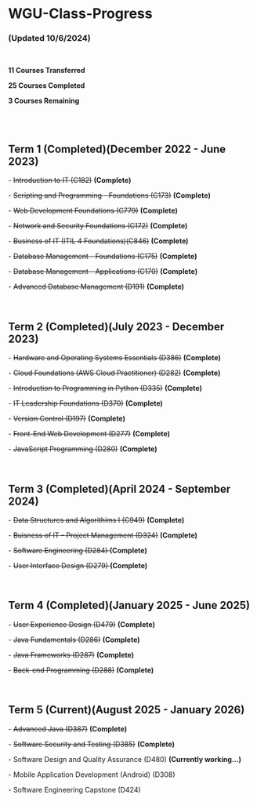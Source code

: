 # WGU-Class-Progress
<h3>(Updated 10/6/2024)</h3>
<br>
<p><b>11 Courses Transferred</p></b>
<p><b>25 Courses Completed</b></p>
<p><b>3 Courses Remaining</b></p>


<br><br>
<h2>Term 1 (Completed)(December 2022 - June 2023)</h2>


<p>- <del>Introduction to IT (C182)</del> <b>(Complete)</b></p> 
<p>- <del>Scripting and Programming - Foundations (C173)</del> <b>(Complete)</b></p>
<p>- <del>Web Development Foundations (C779)</del> <b>(Complete)</b></p>
<p>- <del>Network and Security Foundations (C172)</del> <b>(Complete)</b></p>
<p>- <del>Business of IT (ITIL 4 Foundations)(C846)</del> <b>(Complete)</b></p>
<p>- <del>Database Management - Foundations (C175)</del> <b>(Complete)</b></p>
<p>- <del>Database Management - Applications (C170)</del> <b>(Complete)</b></p>
<p>- <del>Advanced Database Management (D191)</del> <b>(Complete)</b></p>


<br>
<h2>Term 2 (Completed)(July 2023 - December 2023)</h2>

<p>- <del>Hardware and Operating Systems Essentials (D386)</del> <b>(Complete)</b></p> 
<p>- <del>Cloud Foundations (AWS Cloud Practitioner) (D282)</del> <b>(Complete)</b></p> 
<p>- <del>Introduction to Programming in Python (D335)</del> <b>(Complete)</b></p> 
<p>- <del>IT Leadership Foundations (D370)</del> <b>(Complete)</b></p> 
<p>- <del>Version Control (D197)</del> <b>(Complete)</b></p> 
<p>- <del>Front-End Web Development (D277)</del> <b>(Complete)</b></p> 
<p>- <del>JavaScript Programming (D280)</del> <b>(Complete)</b></p> 


<br>
<h2>Term 3 (Completed)(April 2024 - September 2024)</h2>

<p>- <del>Data Structures and Algorithims I (C949)</del> <b>(Complete)</b></p> 
<p>- <del>Buisness of IT - Project Management (D324)</del> <b>(Complete)</b></p> 
<p>- <del>Software Engineering (D284) </del> <b>(Complete)</b></p>  
<p>- <del>User Interface Design (D279) </del> <b>(Complete)</b></p> 


<br>
<h2>Term 4 (Completed)(January 2025 - June 2025)</h2>

<p>- <del>User Experience Design (D479)</del> <b>(Complete)</b></p>
<p>- <del>Java Fundamentals (D286)</del> <b>(Complete)</b></p>
<p>- <del>Java Frameworks (D287)</del> <b>(Complete)</b></p>
<p>- <del>Back-end Programming (D288)</del> <b>(Complete)</b></p>


<br>
<h2>Term 5 (Current)(August 2025 - January 2026)</h2>

<p>- <del>Advanced Java (D387)</del> <b>(Complete)</b></p>
<p>- <del>Software Security and Testing (D385)</del> <b>(Complete)</b></p>
<p>- Software Design and Quality Assurance (D480) <b>(Currently working...)</b></p>
<p>- Mobile Application Development (Android) (D308)</p>
<p>- Software Engineering Capstone (D424)</p>

